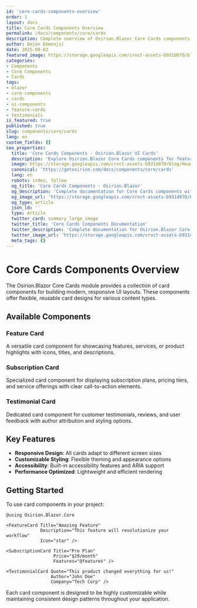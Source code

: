 ```yaml
---
id: 'core-cards-components-overview'
order: 1
layout: docs
title: Core Cards Components Overview
permalink: /docs/components/core/cards
description: Complete overview of Osirion.Blazor Core Cards components including feature cards, subscription cards, and testimonial cards for modern UI layouts.
author: Dejan Demonjić
date: 2025-09-03
featured_image: https://storage.googleapis.com/croct-assets-b931d070/blog/Headless_CMS_within_the_React_framework_3_1_da922d2562/Headless_CMS_within_the_React_framework_3_1_da922d2562.png
categories:
- Components
- Core Components
- Cards
tags:
- blazor
- core-components
- cards
- ui-components
- feature-cards
- testimonials
is_featured: true
published: true
slug: components/core/cards
lang: en
custom_fields: {}
seo_properties:
  title: 'Core Cards Components - Osirion.Blazor UI Cards'
  description: 'Explore Osirion.Blazor Core Cards components for feature cards, subscription cards, and testimonial displays.'
  image: https://storage.googleapis.com/croct-assets-b931d070/blog/Headless_CMS_within_the_React_framework_3_1_da922d2562/Headless_CMS_within_the_React_framework_3_1_da922d2562.png
  canonical: 'https://getosirion.com/docs/components/core/cards'
  lang: en
  robots: index, follow
  og_title: 'Core Cards Components - Osirion.Blazor'
  og_description: 'Complete documentation for Core Cards components with feature, subscription, and testimonial cards.'
  og_image_url: 'https://storage.googleapis.com/croct-assets-b931d070/blog/Headless_CMS_within_the_React_framework_3_1_da922d2562/Headless_CMS_within_the_React_framework_3_1_da922d2562.png'
  og_type: article
  json_ld: ''
  type: Article
  twitter_card: summary_large_image
  twitter_title: 'Core Cards Components Documentation'
  twitter_description: 'Complete documentation for Osirion.Blazor Core Cards components.'
  twitter_image_url: 'https://storage.googleapis.com/croct-assets-b931d070/blog/Headless_CMS_within_the_React_framework_3_1_da922d2562/Headless_CMS_within_the_React_framework_3_1_da922d2562.png'
  meta_tags: {}
---
```


# Core Cards Components Overview

The Osirion.Blazor Core Cards module provides a collection of card components for building modern, responsive UI layouts. These components offer flexible, reusable card designs for various content types.

## Available Components

### Feature Card
A versatile card component for showcasing features, services, or product highlights with icons, titles, and descriptions.

### Subscription Card
Specialized card component for displaying subscription plans, pricing tiers, and service offerings with clear call-to-action elements.

### Testimonial Card
Dedicated card component for customer testimonials, reviews, and user feedback with author attribution and styling options.

## Key Features

- **Responsive Design**: All cards adapt to different screen sizes
- **Customizable Styling**: Flexible theming and appearance options
- **Accessibility**: Built-in accessibility features and ARIA support
- **Performance Optimized**: Lightweight and efficient rendering

## Getting Started

To use card components in your project:

```razor
@using Osirion.Blazor.Core

<FeatureCard Title="Amazing Feature" 
             Description="This feature will revolutionize your workflow" 
             Icon="star" />

<SubscriptionCard Title="Pro Plan" 
                  Price="$29/month" 
                  Features="@features" />

<TestimonialCard Quote="This product changed everything for us!" 
                 Author="John Doe" 
                 Company="Tech Corp" />
```

Each card component is designed to be highly customizable while maintaining consistent design patterns throughout your application.
